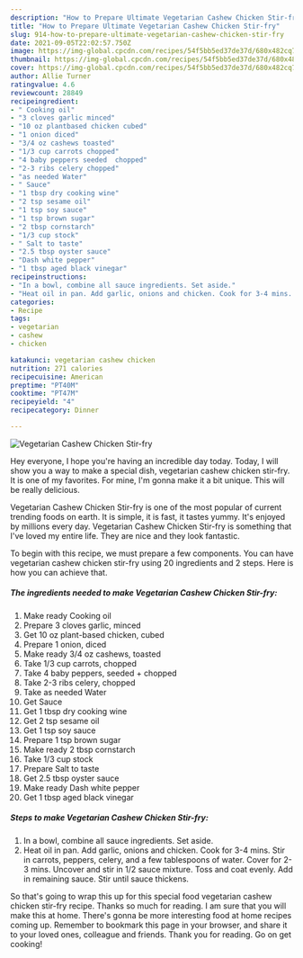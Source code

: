 ```yaml
---
description: "How to Prepare Ultimate Vegetarian Cashew Chicken Stir-fry"
title: "How to Prepare Ultimate Vegetarian Cashew Chicken Stir-fry"
slug: 914-how-to-prepare-ultimate-vegetarian-cashew-chicken-stir-fry
date: 2021-09-05T22:02:57.750Z
image: https://img-global.cpcdn.com/recipes/54f5bb5ed37de37d/680x482cq70/vegetarian-cashew-chicken-stir-fry-recipe-main-photo.jpg
thumbnail: https://img-global.cpcdn.com/recipes/54f5bb5ed37de37d/680x482cq70/vegetarian-cashew-chicken-stir-fry-recipe-main-photo.jpg
cover: https://img-global.cpcdn.com/recipes/54f5bb5ed37de37d/680x482cq70/vegetarian-cashew-chicken-stir-fry-recipe-main-photo.jpg
author: Allie Turner
ratingvalue: 4.6
reviewcount: 28849
recipeingredient:
- " Cooking oil"
- "3 cloves garlic minced"
- "10 oz plantbased chicken cubed"
- "1 onion diced"
- "3/4 oz cashews toasted"
- "1/3 cup carrots chopped"
- "4 baby peppers seeded  chopped"
- "2-3 ribs celery chopped"
- "as needed Water"
- " Sauce"
- "1 tbsp dry cooking wine"
- "2 tsp sesame oil"
- "1 tsp soy sauce"
- "1 tsp brown sugar"
- "2 tbsp cornstarch"
- "1/3 cup stock"
- " Salt to taste"
- "2.5 tbsp oyster sauce"
- "Dash white pepper"
- "1 tbsp aged black vinegar"
recipeinstructions:
- "In a bowl, combine all sauce ingredients. Set aside."
- "Heat oil in pan. Add garlic, onions and chicken. Cook for 3-4 mins. Stir in carrots, peppers, celery, and a few tablespoons of water. Cover for 2-3 mins. Uncover and stir in 1/2 sauce mixture. Toss and coat evenly. Add in remaining sauce. Stir until sauce thickens."
categories:
- Recipe
tags:
- vegetarian
- cashew
- chicken

katakunci: vegetarian cashew chicken 
nutrition: 271 calories
recipecuisine: American
preptime: "PT40M"
cooktime: "PT47M"
recipeyield: "4"
recipecategory: Dinner

---
```



![Vegetarian Cashew Chicken Stir-fry](https://img-global.cpcdn.com/recipes/54f5bb5ed37de37d/680x482cq70/vegetarian-cashew-chicken-stir-fry-recipe-main-photo.jpg)

Hey everyone, I hope you're having an incredible day today. Today, I will show you a way to make a special dish, vegetarian cashew chicken stir-fry. It is one of my favorites. For mine, I'm gonna make it a bit unique. This will be really delicious.



Vegetarian Cashew Chicken Stir-fry is one of the most popular of current trending foods on earth. It is simple, it is fast, it tastes yummy. It's enjoyed by millions every day. Vegetarian Cashew Chicken Stir-fry is something that I've loved my entire life. They are nice and they look fantastic.


To begin with this recipe, we must prepare a few components. You can have vegetarian cashew chicken stir-fry using 20 ingredients and 2 steps. Here is how you can achieve that.

<!--inarticleads1-->

##### The ingredients needed to make Vegetarian Cashew Chicken Stir-fry:

1. Make ready  Cooking oil
1. Prepare 3 cloves garlic, minced
1. Get 10 oz plant-based chicken, cubed
1. Prepare 1 onion, diced
1. Make ready 3/4 oz cashews, toasted
1. Take 1/3 cup carrots, chopped
1. Take 4 baby peppers, seeded + chopped
1. Take 2-3 ribs celery, chopped
1. Take as needed Water
1. Get  Sauce
1. Get 1 tbsp dry cooking wine
1. Get 2 tsp sesame oil
1. Get 1 tsp soy sauce
1. Prepare 1 tsp brown sugar
1. Make ready 2 tbsp cornstarch
1. Take 1/3 cup stock
1. Prepare  Salt to taste
1. Get 2.5 tbsp oyster sauce
1. Make ready Dash white pepper
1. Get 1 tbsp aged black vinegar




<!--inarticleads2-->

##### Steps to make Vegetarian Cashew Chicken Stir-fry:

1. In a bowl, combine all sauce ingredients. Set aside.
1. Heat oil in pan. Add garlic, onions and chicken. Cook for 3-4 mins. Stir in carrots, peppers, celery, and a few tablespoons of water. Cover for 2-3 mins. Uncover and stir in 1/2 sauce mixture. Toss and coat evenly. Add in remaining sauce. Stir until sauce thickens.




So that's going to wrap this up for this special food vegetarian cashew chicken stir-fry recipe. Thanks so much for reading. I am sure that you will make this at home. There's gonna be more interesting food at home recipes coming up. Remember to bookmark this page in your browser, and share it to your loved ones, colleague and friends. Thank you for reading. Go on get cooking!
